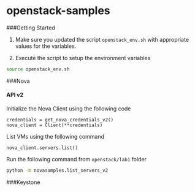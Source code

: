 openstack-samples
=================

###Getting Started

1.  Make sure you updated the script `openstack_env.sh` with appropriate values for the variables.

2.  Execute the script to setup the environment variables


```bash
source openstack_env.sh
```

###Nova

#### API v2

Initialize the Nova Client using the following code

```
credentials = get_nova_credentials_v2()
nova_client = Client(**credentials)
```
List VMs using the following command

```
nova_client.servers.list()
```

Run the following command from `openstack/lab1` folder

```bash
python -m novasamples.list_servers_v2
```

###Keystone